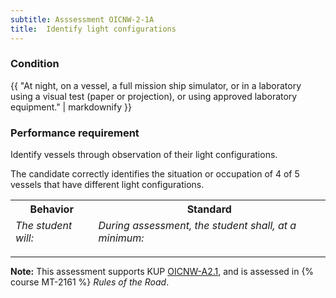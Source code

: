 ```yaml
---
subtitle: Asssessment OICNW-2-1A
title:  Identify light configurations
---
```




### Condition

{{ "At night, on a vessel, a full mission ship simulator, or in a laboratory using a visual test (paper or projection), or using approved laboratory equipment." | markdownify }}

### Performance requirement 

<table width='100%' class='Guidelines'>
 <thead>
 <tr>
     <th class='thirty'>Behavior</th>
     <th class='seventy'>Standard</th>
 </tr>
 <tr>
     <td><em>The student will:</em></td>
     <td><em>During assessment, the student shall, at a minimum:</em></td>
 </tr>
 </thead>
 <tbody>


<!--rowstart-->

Identify vessels through observation of their light configurations.

<!--cellbreak-->

The candidate correctly identifies the situation or occupation of 4 of 5 vessels that have different light configurations.

<!--rowend-->


 </tbody>
 </table>



*****

**Note:** This assessment supports KUP [OICNW-A2.1]({{site.baseurl}}/tables/21.html#OICNW-A2.1), and is assessed in  {% course  MT-2161 %}  *Rules of the Road*. 

